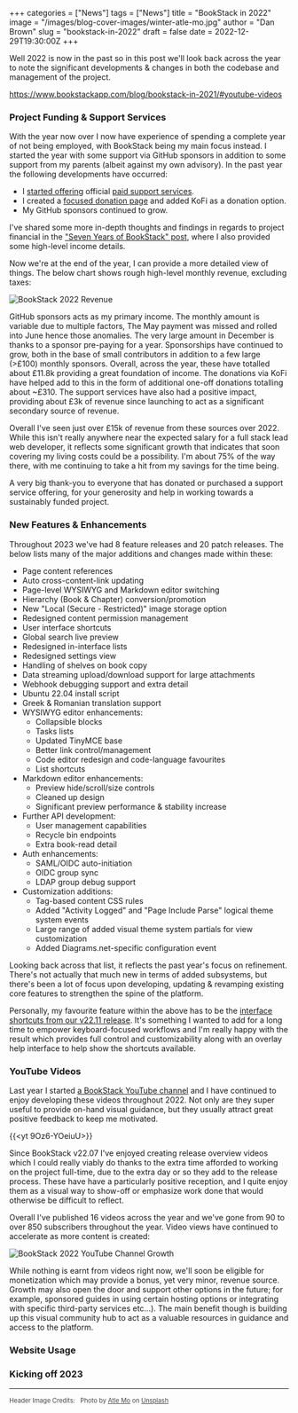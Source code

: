 +++
categories = ["News"]
tags = ["News"]
title = "BookStack in 2022"
image = "/images/blog-cover-images/winter-atle-mo.jpg"
author = "Dan Brown"
slug = "bookstack-in-2022"
draft = false
date = 2022-12-29T19:30:00Z
+++

Well 2022 is now in the past so in this post we'll look back across the year to note the
significant developments & changes in both the codebase and management of the project.

https://www.bookstackapp.com/blog/bookstack-in-2021/#youtube-videos

### Project Funding & Support Services

With the year now over I now have experience of spending a complete year 
of not being employed, with BookStack being my main focus instead.
I started the year with some support via GitHub sponsors in addition to 
some support from my parents (albeit against my own advisory). 
In the past year the following developments have occurred:

- I [started offering](https://www.bookstackapp.com/blog/bookstack-support-services/) official [paid support services](https://www.bookstackapp.com/support/).
- I created a [focused donation page](https://www.bookstackapp.com/donate/) and added KoFi as a donation option.
- My GitHub sponsors continued to grow.

I've shared some more in-depth thoughts and findings in regards to project financial
in the ["Seven Years of BookStack" post](https://www.bookstackapp.com/blog/7-years-of-bookstack/#working-on-bookstack-full-time--financial-stability), where I also provided some high-level income details.

Now we're at the end of the year, I can provide a more detailed view of things.
The below chart shows rough high-level monthly revenue, excluding taxes:

![BookStack 2022 Revenue](/images/2023/01/bookstack-2022-funding.png)

GitHub sponsors acts as my primary income. The monthly amount is variable due to multiple factors,
The May payment was missed and rolled into June hence those anomalies. The very large amount in December
is thanks to a sponsor pre-paying for a year. 
Sponsorships have continued to grow, both in the base of small contributors in addition to a few large (>£100) monthly sponsors.
Overall, across the year, these have totalled about £11.8k providing a great foundation of income.
The donations via KoFi have helped add to this in the form of additional one-off donations totalling about ~£310.
The support services have also had a positive impact, providing about £3k of revenue since launching to act as a significant secondary source of revenue.

Overall I've seen just over £15k of revenue from these sources over 2022.
While this isn't really anywhere near the expected salary for a full stack lead web developer, 
it reflects some significant growth that indicates that soon covering my living costs could be a 
possibility. I'm about 75% of the way there, with me continuing to take a hit from my savings
for the time being.

A very big thank-you to everyone that has donated or purchased a support service offering, for your
generosity and help in working towards a sustainably funded project.

### New Features & Enhancements

Throughout 2023 we've had 8 feature releases and 20 patch releases.
The below lists many of the major additions and changes made within these:

- Page content references
- Auto cross-content-link updating
- Page-level WYSIWYG and Markdown editor switching
- Hierarchy (Book & Chapter) conversion/promotion
- New "Local (Secure - Restricted)" image storage option
- Redesigned content permission management
- User interface shortcuts
- Global search live preview
- Redesigned in-interface lists
- Redesigned settings view
- Handling of shelves on book copy
- Data streaming upload/download support for large attachments
- Webhook debugging support and extra detail
- Ubuntu 22.04 install script
- Greek & Romanian translation support
- WYSIWYG editor enhancements:
  - Collapsible blocks
  - Tasks lists
  - Updated TinyMCE base
  - Better link control/management
  - Code editor redesign and code-language favourites
  - List shortcuts
- Markdown editor enhancements:
  - Preview hide/scroll/size controls
  - Cleaned up design
  - Significant preview performance & stability increase
- Further API development:
  - User management capabilities
  - Recycle bin endpoints
  - Extra book-read detail
- Auth enhancements:
  - SAML/OIDC auto-initiation
  - OIDC group sync
  - LDAP group debug support
- Customization additions:
  - Tag-based content CSS rules
  - Added "Activity Logged" and "Page Include Parse" logical theme system events
  - Large range of added visual theme system partials for view customization
  - Added Diagrams.net-specific configuration event

Looking back across that list, it reflects the past year's focus on refinement. 
There's not actually that much new in terms of added subsystems, but there's been a lot of focus 
upon developing, updating & revamping existing core features to strengthen the spine of the platform.

Personally, my favourite feature within the above has to be the [interface shortcuts from our v22.11 release](https://www.bookstackapp.com/blog/bookstack-release-v22-11/#user-interface-shortcuts).
It's something I wanted to add for a long time to empower keyboard-focused workflows and I'm really happy 
with the result which provides full control and customizability along with an overlay help interface to help
show the shortcuts available. 

### YouTube Videos

Last year I started [a BookStack YouTube channel](https://www.youtube.com/c/BookStackApp) and I have continued to enjoy
developing these videos throughout 2022. Not only are they super useful to provide on-hand visual guidance, but they
usually attract great positive feedback to keep me motivated. 

{{<yt 9Oz6-YOeiuU>}}

Since BookStack v22.07 I've enjoyed creating release overview videos which I could really viably do thanks to the 
extra time afforded to working on the project full-time, due to the extra day or so they add to the release process.
These have have a particularly positive reception, and I quite enjoy them as a visual way to show-off or emphasize
work done that would otherwise be difficult to reflect.

Overall I've published 16 videos across the year and we've gone from 90 to over 850 subscribers throughout the year.
Video views have continued to accelerate as more content is created:

![BookStack 2022 YouTube Channel Growth](/images/2023/01/youtube-2022-growth.png)

While nothing is earnt from videos right now, we'll soon be eligible for monetization which may provide a bonus, yet very minor, revenue source. Growth may also open the door and support other options in the future; for example, sponsored guides in using certain hosting options or integrating with specific third-party services etc...).
The main benefit though is building up this visual community hub to act as a valuable resources in guidance and access to the platform.

### Website Usage



### Kicking off 2023


---
  
<span style="font-size: 0.8em;opacity:0.8;">Header Image Credits: &nbsp; <span>Photo by <a href="https://unsplash.com/@atlemo?utm_source=unsplash&utm_medium=referral&utm_content=creditCopyText">Atle Mo</a> on <a href="https://unsplash.com/images/nature/winter?utm_source=unsplash&utm_medium=referral&utm_content=creditCopyText">Unsplash</a></span></span>